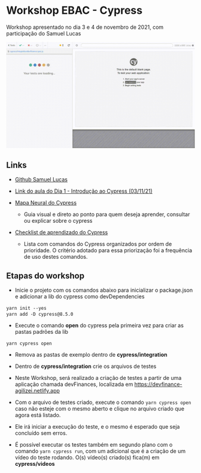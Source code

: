 # Workshop EBAC - Cypress

Workshop apresentado no dia 3 e 4 de novembro de 2021, com participação do Samuel Lucas

<img src="./gifs/devfinance.spec.js.gif" />

## Links

- [Github Samuel Lucas](https://github.com/samlucax)

- [Link do aula do Dia 1 - Introdução ao Cypress (03/11/21)](https://www.youtube.com/watch?v=3VEDqTH6vqU)

- [Mapa Neural do Cypress](https://github.com/samlucax/cypress-essencial-mindmap)

  - Guia visual e direto ao ponto para quem deseja aprender, consultar ou explicar sobre o cypress

- [Checklist de aprendizado do Cypress](https://github.com/samlucax/cypress-learning-checklist)

  - Lista com comandos do Cypress organizados por ordem de prioridade. O critério adotado para essa priorização foi a frequência de uso destes comandos.

## Etapas do workshop

- Inicie o projeto com os comandos abaixo para inicializar o package.json e adicionar a lib do cypress como devDependencies

```
yarn init --yes
yarn add -D cypress@8.5.0
```

- Execute o comando **open** do cypress pela primeira vez para criar as pastas padrões da lib

```
yarn cypress open
```

- Remova as pastas de exemplo dentro de **cypress/integration**

- Dentro de **cypress/integration** crie os arquivos de testes

- Neste Workshop, será realizado a criação de testes a partir de uma aplicação chamada devFinances, localizada em https://devfinance-agilizei.netlify.app

- Com o arquivo de testes criado, execute o comando `yarn cypress open` caso não esteje com o mesmo aberto e clique no arquivo criado que agora está listado.

- Ele irá iniciar a execução do teste, e o mesmo é esperado que seja concluído sem erros.

- É possível executar os testes também em segundo plano com o comando `yarn cypress run`, com um adicional que é a criação de um vídeo do teste rodando. O(s) vídeo(s) criado(s) fica(m) em **cypress/videos**
